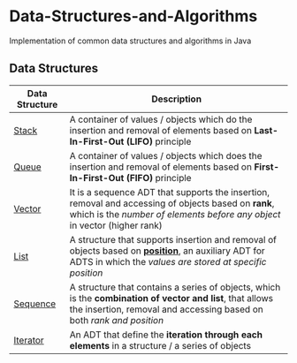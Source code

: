 
# Data-Structures-and-Algorithms

Implementation of common data structures and algorithms in Java

## Data Structures

Data Structure | Description
--|--
[Stack](https://github.com/GohEeEn/Data-Structures-and-Algorithms/tree/master/Java/Stack) | A container of values / objects which do the insertion and removal of elements based on **Last-In-First-Out (LIFO)** principle
[Queue](https://github.com/GohEeEn/Data-Structures-and-Algorithms/tree/master/Java/Queue) | A container of values / objects which does the insertion and removal of elements based on **First-In-First-Out (FIFO)** principle
[Vector](https://github.com/GohEeEn/Data-Structures-and-Algorithms/tree/master/Java/Vector) | It is a sequence ADT that supports the insertion, removal and accessing of objects based on **rank**, which is the *number of elements before any object* in vector (higher rank)
[List](https://github.com/GohEeEn/Data-Structures-and-Algorithms/tree/master/Java/List) | A structure that supports insertion and removal of objects based on **[position](https://github.com/GohEeEn/Data-Structures-and-Algorithms/blob/master/Java/Common/Position.java)**, an auxiliary ADT for ADTS in which the *values are stored at specific position*
[Sequence](https://github.com/GohEeEn/Data-Structures-and-Algorithms/tree/master/Java/Sequence) | A structure that contains a series of objects, which is the **combination of vector and list**, that allows the insertion, removal and accessing based on both *rank and position*
[Iterator](https://github.com/GohEeEn/Data-Structures-and-Algorithms/tree/master/Java/Sequence) | An ADT that define the **iteration through each elements** in a structure / a series of objects